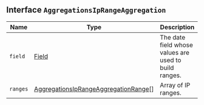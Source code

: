 ## Interface `AggregationsIpRangeAggregation`

| Name | Type | Description |
| - | - | - |
| `field` | [Field](./Field.md) | The date field whose values are used to build ranges. |
| `ranges` | [AggregationsIpRangeAggregationRange](./AggregationsIpRangeAggregationRange.md)[] | Array of IP ranges. |
